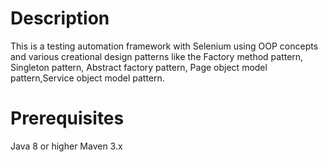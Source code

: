 # Description
This is a testing automation framework with Selenium using OOP concepts and various creational design patterns like the Factory method pattern, Singleton pattern, Abstract factory pattern, Page object model pattern,Service object model pattern.
# Prerequisites
Java 8 or higher
Maven 3.x
